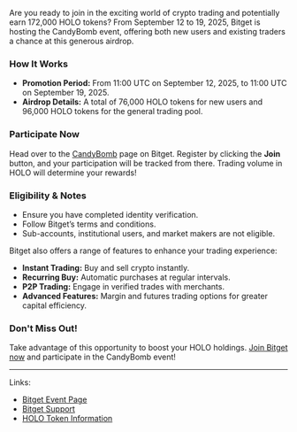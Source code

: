 Are you ready to join in the exciting world of crypto trading and potentially earn 172,000 HOLO tokens? From September 12 to 19, 2025, Bitget is hosting the CandyBomb event, offering both new users and existing traders a chance at this generous airdrop. 

### How It Works
- **Promotion Period:** From 11:00 UTC on September 12, 2025, to 11:00 UTC on September 19, 2025.
- **Airdrop Details:** A total of 76,000 HOLO tokens for new users and 96,000 HOLO tokens for the general trading pool.

### Participate Now
Head over to the [CandyBomb](https://www.bitget.com/events/candy-bomb) page on Bitget. Register by clicking the **Join** button, and your participation will be tracked from there. Trading volume in HOLO will determine your rewards!

### Eligibility & Notes
- Ensure you have completed identity verification.
- Follow Bitget’s terms and conditions.
- Sub-accounts, institutional users, and market makers are not eligible.

Bitget also offers a range of features to enhance your trading experience:
- **Instant Trading:** Buy and sell crypto instantly.
- **Recurring Buy:** Automatic purchases at regular intervals.
- **P2P Trading:** Engage in verified trades with merchants.
- **Advanced Features:** Margin and futures trading options for greater capital efficiency.

### Don't Miss Out!
Take advantage of this opportunity to boost your HOLO holdings. [Join Bitget now](https://chain-base.xyz/candybomb-x-holo-join-now-to-share-172000-holo) and participate in the CandyBomb event!

---
Links:
- [Bitget Event Page](https://www.bitget.com/events/candy-bomb)
- [Bitget Support](https://www.bitget.com/support)
- [HOLO Token Information](https://holochain.org)